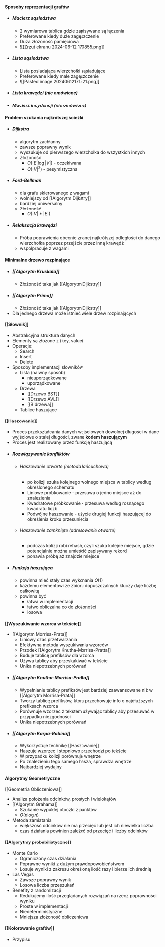 #### Sposoby reprezentacji grafów
- ##### Macierz sąsiedztwa
	- 2 wymiarowa tablica gdzie zapisywane są łączenia
	- Preferowane kiedy duże zagęszczenie
	- Duża złożoność pamięciowa
	- ![[Zrzut ekranu 2024-06-12 170855.png]]
- ##### Lista sąsiedztwa
	- Lista posiadająca wierzchołki sąsiadujące
	- Preferowane kiedy małe zagęszczenie
	- ![[Pasted image 20240612171521.png]]
- ##### Lista krawędzi (nie omówione)
- ##### Macierz incydencji (nie omówione)

#### Problem szukania najkrótszej ścieżki
- ##### Dijkstra
	- algorytm zachłanny
	- zawsze poprawny wynik
	- wyszukuje od pierwszego wierzchołka do wszystkich innych
	- Złożoność
		- $O(|E|\log |V|)$ - oczekiwana
		- $O(|V|^2)$ - pesymistyczna
- ##### Ford-Bellman
	- dla grafu skierowanego z wagami
	- wolniejszy od [[Algorytm Dijkstry]]
	- bardziej uniwersalny
	- Złożoność
		- $O(|V|*|E|)$
- ##### Relaksacja krawędzi
	- Próba poprawienia obecnie znanej najkrótszej odległości do danego wierzchołka poprzez przejście przez inną krawędź
	- współpracuje z wagami

#### Minimalne drzewo rozpinające
- ##### [[Algorytm Kruskala]]
	- Złożoność taka jak [[Algorytm Dijkstry]]
- ##### [[Algorytm Prima]]
	- Złożoność taka jak [[Algorytm Dijkstry]]
- Dla jednego drzewa może istnieć wiele drzew rozpinających

#### [[Słownik]]
- Abstrakcyjna struktura danych
- Elementy są złożone z (key, value)
- Operacje:
	- Search
	- Insert
	- Delete
- Sposoby implementacji słowników
	- Lista (naiwny sposób)
		- nieuporządkowane
		- uporządkowane
	- Drzewa
		- [[Drzewo BST]]
		- [[Drzewo AVL]]
		- [[B drzewa]]
	- Tablice haszujące

#### [[Haszowanie]]
- Proces przekształcania danych wejściowych dowolnej długości w dane wyjściowe o stałej długości, zwane **kodem haszującym**
- Proces jest realizowany przez funkcję haszującą
- ##### Rozwiązywanie konfliktów
	- ###### Haszowanie otwarte (metoda łańcuchowa)
		- po kolizji szuka kolejnego wolnego miejsca w tablicy według określonego schematu
		- Liniowe próbkowanie - przesuwa o jedno miejsce aż do znalezienia
		- Kwadratowe próbkowanie - przesuwa według rosnącego kwadratu liczb
		- Podwójne haszowanie - użycie drugiej funkcji haszującej do określenia kroku przesunięcia
	- ###### Haszowanie zamknięte (adresowanie otwarte)
		-  podczas kolizji robi rehash, czyli szuka kolejne miejsce, gdzie potencjalnie można umieścić zapisywany rekord
		- ponawia próbę aż znajdzie miejsce
- ##### Funkcja haszująca
	- powinna mieć stały czas wykonania $O(1)$
	- każdemu elementowi ze zbioru dopuszczalnych kluczy daje liczbę całkowitą
	- powinna być
		- łatwa w implementacji
		- łatwo obliczalna co do złożoności
		- losowa

#### [[Wyszukiwanie wzorca w tekście]]
- [[Algorytm Morrisa-Prata]]
	- Liniowy czas przetwarzania
	- Efektywna metoda wyszukiwania wzorców
	- Przodek [[Algorytm Knutha-Morrisa-Pratta]]
	- Buduje tablicę prefiksów dla wzorca
	- Używa tablicy aby przeskakiwać w tekście
	- Unika niepotrzebnych porównań
- ##### [[Algorytm Knutha-Morrisa-Pratta]]
	- Wypełnianie tablicy prefiksów jest bardziej zaawansowane niż w [[Algorytm Morrisa-Prata]]
	- Tworzy tablicę prefiksów, która przechowuje info o najdłuższych prefiksach wzorca
	- Porównuje wzorzec z tekstem używając tablicy aby przesuwać w przypadku niezgodności
	- Unika niepotrzebnych porównań
- ##### [[Algorytm Karpa-Rabina]]
	- Wykorzystuje technikę [[Haszowanie]]
	- Haszuje wzorzec i stopniowo przechodzi po tekście
	- W przypadku kolizji porównuje wnętrze
	- Po znalezieniu tego samego hasza, sprawdza wnętrze
	- Najbardziej wydajny

#### Algorytmy Geometryczne
[[Geometria Obliczeniowa]]
- Analiza położenia odcinków, prostych i wielokątów
- [[Algorytm Grahama]] 
	- Szukanie wypukłej otoczki z punktów
	- $O(n\log n)$
- Metoda zamiatania
	- większość odcinków nie ma przecięć lub jest ich niewielka liczba
	- czas działania powinien zależeć od przecięć i liczby odcinków

#### [[Algorytmy probabilistyczne]]
- Monte Carlo
	- Ograniczony czas działania
	- Poprawne wyniki z dużym prawdopowobieństwem
	- Losuje wyniki z zakresu określoną ilość razy i bierze ich średnią
- Las Vegas
	- Zawsze poprawny wynik
	- Losowa liczba przeszukań
- Benefity z randomizacji
	- Redukujemy ilość przeglądanych rozwiązań na rzecz poprawności wyniku
	- Proste w implementacji
	- Niedeterministyczne
	- Mniejsza złożoność obliczeniowa

#### [[Kolorowanie grafów]]
- Przypisu